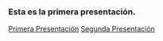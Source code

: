 ### Esta es la primera presentación.
[Primera Presentación](https://docs.google.com/presentation/d/1I78XVuUoUJDfuIdSjAOQq51ga6x6YjMFQbjLDWVy6n0/edit?usp=sharing)
[Segunda Presentación](https://docs.google.com/presentation/d/1VCgT1Q9S6odJCqmITmptGDobT3TbOqVwpQBkQFrZHEE/edit?ts=5ffb64db#slide=id.gc6f980f91_0_0)
